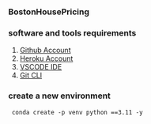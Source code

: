 ### BostonHousePricing

### software and tools requirements

1. [Github Account](https://github.com/)
2. [Heroku Account](https://heroku.com/)
3. [VSCODE IDE](https://code.visualstudio.com/)
4. [Git CLI](https://git-scm.com/downloads)

### create a new environment
``````
 conda create -p venv python ==3.11 -y
``````